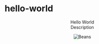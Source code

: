 # hello-world
<center> Hello World <br>
Description <br>

![Beans](/https://github.com/mallorykloock/hello-world/blob/master/IMG_9506.JPG?raw=true)
